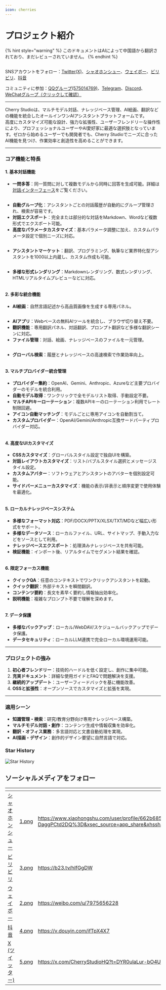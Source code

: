 ```yaml
---
icon: cherries
---
```

# プロジェクト紹介


{% hint style="warning" %}
このドキュメントはAIによって中国語から翻訳されており、まだレビューされていません。
{% endhint %}




<figure><img src=".gitbook/assets/docs-readme-banner1.png" alt=""><figcaption></figcaption></figure>

SNSアカウントをフォロー：[Twitter(X)](https://x.com/CherryStudioHQ)、[シャオホンシュー](https://www.xiaohongshu.com/user/profile/662b6853000000000b031d9a)、[ウェイボー](https://weibo.com/u/7975656228)、[ビリビリ](https://space.bilibili.com/3546657515898892)、[抖音](https://www.douyin.com/user/MS4wLjABAAAAmw9A54m5J0hHVMQY5eGrVJ-EHDoOS0hgJ6M1F9MN2Tn2V163A0xrC4_KVzfmQSxC)

コミュニティに参加：[QQグループ(575014769)](https://qm.qq.com/q/lo0D4qVZKi)、[Telegram](https://t.me/CherryStudioAI)、[Discord](https://discord.gg/wez8HtpxqQ)、[WeChatグループ（クリックして確認）](https://www.cherry-ai.com/#Community)

***

Cherry Studioは、マルチモデル対話、ナレッジベース管理、AI絵画、翻訳などの機能を統合したオールインワンAIアシスタントプラットフォームです。\
高度にカスタマイズ可能な設計、強力な拡張性、ユーザーフレンドリーな操作性により、プロフェッショナルユーザーやAI愛好家に最適な選択肢となっています。ゼロから始めるユーザーでも開発者でも、Cherry Studioでニーズに合ったAI機能を見つけ、作業効率と創造性を高めることができます。

***

### **コア機能と特長**

#### **1. 基本対話機能**

* **一問多答**：同一質問に対して複数モデルから同時に回答を生成可能。詳細は[対話インターフェース](cherrystudio/preview/chat.md)をご覧ください。

<figure><img src=".gitbook/assets/docs-readme-1 (1).png" alt=""><figcaption></figcaption></figure>

* **自動グループ化**：アシスタントごとの対話履歴が自動的にグループ管理され、検索が容易です。
* **対話エクスポート**：完全または部分的な対話をMarkdown、Wordなど複数形式でエクスポート可能。
* **高度なパラメータカスタマイズ**：基本パラメータ調整に加え、カスタムパラメータ設定で個別ニーズに対応。

<figure><img src=".gitbook/assets/docs-readme-2 (2).png" alt=""><figcaption></figcaption></figure>

* **アシスタントマーケット**：翻訳、プログラミング、執筆など業界特化型アシスタントを1000以上内蔵し、カスタム作成も可能。

<figure><img src=".gitbook/assets/docs-readme-4.png" alt=""><figcaption></figcaption></figure>

* **多様な形式レンダリング**：Markdownレンダリング、数式レンダリング、HTMLリアルタイムプレビューなどに対応。

<figure><img src=".gitbook/assets/docs-readme-3 (1).png" alt=""><figcaption></figcaption></figure>

#### **2. 多彩な統合機能**

* **AI絵画**：自然言語記述から高品質画像を生成する専用パネル。

<figure><img src=".gitbook/assets/docs-readme-5.png" alt=""><figcaption></figcaption></figure>

* **AIアプリ**：Webベースの無料AIツールを統合し、ブラウザ切り替え不要。
* **翻訳機能**：専用翻訳パネル、対話翻訳、プロンプト翻訳など多様な翻訳シーンに対応。
* **ファイル管理**：対話、絵画、ナレッジベースのファイルを一元管理。

<figure><img src=".gitbook/assets/docs-readme-6.png" alt=""><figcaption></figcaption></figure>

* **グローバル検索**：履歴とナレッジベースの高速検索で作業効率向上。

<figure><img src=".gitbook/assets/docs-readme-7.png" alt=""><figcaption></figcaption></figure>

#### **3. マルチプロバイダー統合管理**

* **プロバイダー集約**：OpenAI、Gemini、Anthropic、Azureなど主要プロバイダーのモデルを統合利用。
* **自動モデル取得**：ワンクリックで全モデルリスト取得、手動設定不要。
* **マルチAPIキーローテーション**：複数APIキーのローテーション利用でレート制限回避。
* **アイコン自動マッチング**：モデルごとに専用アイコンを自動割当て。
* **カスタムプロバイダー**：OpenAI/Gemini/Anthropic互換サードパーティプロバイダー対応。

<figure><img src=".gitbook/assets/docs-readme-8.png" alt=""><figcaption></figcaption></figure>

#### **4. 高度なUIカスタマイズ**

* **CSSカスタマイズ**：グローバルスタイル設定で独自UIを構築。
* **対話レイアウトカスタマイズ**：リスト/バブルスタイル選択とメッセージスタイル設定。
* **カスタムアバター**：ソフトウェアとアシスタントのアバターを個別設定可能。
* **サイドバーメニューカスタマイズ**：機能の表示/非表示と順序変更で使用体験を最適化。

<figure><img src=".gitbook/assets/docs-readme-9.png" alt=""><figcaption></figcaption></figure>

#### **5. ローカルナレッジベースシステム**

* **多様なフォーマット対応**：PDF/DOCX/PPTX/XLSX/TXT/MDなど幅広い形式をサポート。
* **多様なデータソース**：ローカルファイル、URL、サイトマップ、手動入力などをソースとして利用。
* **ナレッジベースエクスポート**：処理済みナレッジベースを共有可能。
* **検証機能**：インポート後、リアルタイムでセグメント結果を確認。

<figure><img src=".gitbook/assets/docs-readme-10.png" alt=""><figcaption></figcaption></figure>

#### **6. 限定フォーカス機能**

* **クイックQA**：任意のコンテキストでワンクリックアシスタントを起動。
* **クイック翻訳**：外部テキストを瞬間翻訳。
* **コンテンツ要約**：長文を素早く要約し情報抽出効率化。
* **説明機能**：複雑なプロンプト不要で理解を深めます。

<figure><img src=".gitbook/assets/docs-readme-11.png" alt=""><figcaption></figcaption></figure>

#### **7. データ保護**

* **多様なバックアップ**：ローカル/WebDAV/スケジュールバックアップでデータ保護。
* **データセキュリティ**：ローカルLLM連携で完全ローカル環境運用可能。

***

### **プロジェクトの強み**

1. **初心者フレンドリー**：技術的ハードルを低く設定し、創作に集中可能。
2. **充実ドキュメント**：詳細な使用ガイドとFAQで問題解決を支援。
3. **継続的アップデート**：ユーザーフィードバックを基に機能改善。
4. **OSSと拡張性**：オープンソースでカスタマイズと拡張を実現。

***

### **適用シーン**

* **知識管理・検索**：研究/教育分野向け専用ナレッジベース構築。
* **マルチモデル対話・創作**：コンテンツ生成や情報収集を効率化。
* **翻訳・オフィス業務**：多言語対応と文書自動処理を実現。
* **AI描画・デザイン**：創作的デザイン要望に自然言語で対応。

### Star History

![Star History](https://urlscan.io/liveshot/?width=1300\&height=620\&url=https://cherrystarhistory.ocool.online/)

## ソーシャルメディアをフォロー

<table data-view="cards"><thead><tr><th></th><th data-hidden data-card-cover data-type="files"></th><th data-hidden data-card-target data-type="content-ref"></th></tr></thead><tbody><tr><td><a href="https://www.xiaohongshu.com/user/profile/662b6853000000000b031d9a?xsec_token=YB_1nKvlH4r5hPYVVbbsNHF8Y6n6AKlm5-DaggPCtd2DQ%3D&#x26;xsec_source=app_share&#x26;xhsshare=CopyLink&#x26;appuid=662b6853000000000b031d9a&#x26;apptime=1738627324&#x26;share_id=ace5db41b5954fab8d98a2a7865a62bc&#x26;share_channel=copy_link">シャオホンシュー</a></td><td><a href=".gitbook/assets/1.png">1.png</a></td><td><a href="https://www.xiaohongshu.com/user/profile/662b6853000000000b031d9a?xsec_token=YB_1nKvlH4r5hPYVVbbsNHF8Y6n6AKlm5-DaggPCtd2DQ%3D&#x26;xsec_source=app_share&#x26;xhsshare=CopyLink&#x26;appuid=662b6853000000000b031d9a&#x26;apptime=1738627324&#x26;share_id=ace5db41b5954fab8d98a2a7865a62bc&#x26;share_channel=copy_link">https://www.xiaohongshu.com/user/profile/662b6853000000000b031d9a?xsec_token=YB_1nKvlH4r5hPYVVbbsNHF8Y6n6AKlm5-DaggPCtd2DQ%3D&#x26;xsec_source=app_share&#x26;xhsshare=CopyLink&#x26;appuid=662b6853000000000b031d9a&#x26;apptime=1738627324&#x26;share_id=ace5db41b5954fab8d98a2a7865a62bc&#x26;share_channel=copy_link</a></td></tr><tr><td><a href="https://b23.tv/hIfGgDW">ビリビリ</a></td><td><a href=".gitbook/assets/3.png">3.png</a></td><td><a href="https://b23.tv/hIfGgDW">https://b23.tv/hIfGgDW</a></td></tr><tr><td><a href="https://weibo.com/u/7975656228">ウェイボー</a></td><td><a href=".gitbook/assets/2.png">2.png</a></td><td><a href="https://weibo.com/u/7975656228">https://weibo.com/u/7975656228</a></td></tr><tr><td><a href="https://v.douyin.com/ifTpX4X7">抖音</a></td><td><a href=".gitbook/assets/4.png">4.png</a></td><td><a href="https://v.douyin.com/ifTpX4X7">https://v.douyin.com/ifTpX4X7</a></td></tr><tr><td><a href="https://x.com/CherryStudioHQ?t=DYR0ulaLur-bO4Us3bG79A&#x26;s=05">X (ツイッター)</a></td><td><a href=".gitbook/assets/5.png">5.png</a></td><td><a href="https://x.com/CherryStudioHQ?t=DYR0ulaLur-bO4Us3bG79A&#x26;s=05">https://x.com/CherryStudioHQ?t=DYR0ulaLur-bO4Us3bG79A&#x26;s=05</a></td></tr></tbody></table>